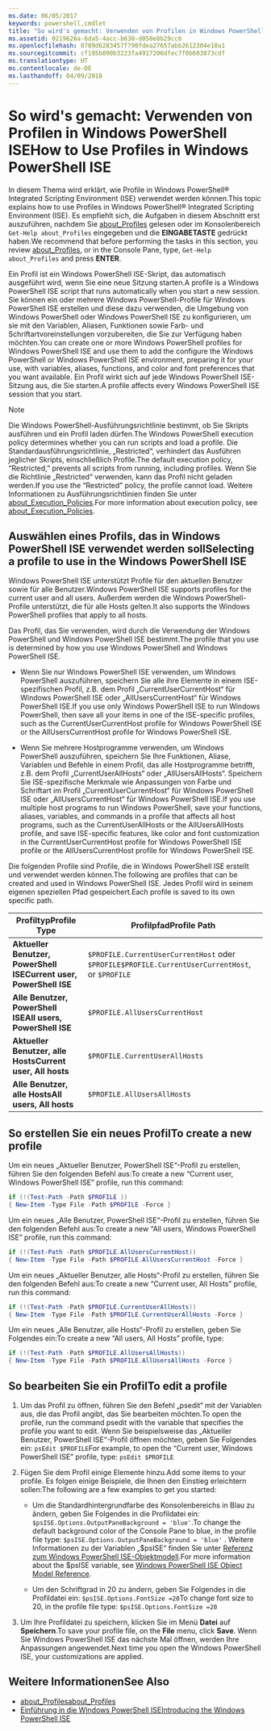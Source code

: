 ```yaml
---
ms.date: 06/05/2017
keywords: powershell,cmdlet
title: "So wird's gemacht: Verwenden von Profilen in Windows PowerShell ISE"
ms.assetid: 0219626a-6da5-4acc-b630-d058e8b29cc6
ms.openlocfilehash: 8789d6283457f790fdea27657abb2612304e10a1
ms.sourcegitcommit: cf195b090b3223fa4917206dfec7f0b603873cdf
ms.translationtype: HT
ms.contentlocale: de-DE
ms.lasthandoff: 04/09/2018
---
```

# <a name="how-to-use-profiles-in-windows-powershell-ise"></a><span data-ttu-id="fea02-103">So wird's gemacht: Verwenden von Profilen in Windows PowerShell ISE</span><span class="sxs-lookup"><span data-stu-id="fea02-103">How to Use Profiles in Windows PowerShell ISE</span></span>

<span data-ttu-id="fea02-104">In diesem Thema wird erklärt, wie Profile in Windows PowerShell® Integrated Scripting Environment (ISE) verwendet werden können.</span><span class="sxs-lookup"><span data-stu-id="fea02-104">This topic explains how to use Profiles in Windows PowerShell® Integrated Scripting Environment (ISE).</span></span> <span data-ttu-id="fea02-105">Es empfiehlt sich, die Aufgaben in diesem Abschnitt erst auszuführen, nachdem Sie [about_Profiles](/powershell/module/microsoft.powershell.core/about/about_profiles) gelesen oder im Konsolenbereich `Get-Help about_Profiles` eingegeben und die **EINGABETASTE** gedrückt haben.</span><span class="sxs-lookup"><span data-stu-id="fea02-105">We recommend that before performing the tasks in this section, you review [about_Profiles](/powershell/module/microsoft.powershell.core/about/about_profiles), or in the Console Pane, type, `Get-Help about_Profiles` and press **ENTER**.</span></span>

<span data-ttu-id="fea02-106">Ein Profil ist ein Windows PowerShell ISE-Skript, das automatisch ausgeführt wird, wenn Sie eine neue Sitzung starten.</span><span class="sxs-lookup"><span data-stu-id="fea02-106">A profile is a Windows PowerShell ISE script that runs automatically when you start a new session.</span></span>  <span data-ttu-id="fea02-107">Sie können ein oder mehrere Windows PowerShell-Profile für Windows PowerShell ISE erstellen und diese dazu verwenden, die Umgebung von Windows PowerShell oder Windows PowerShell ISE zu konfigurieren, um sie mit den Variablen, Aliasen, Funktionen sowie Farb- und Schriftartvoreinstellungen vorzubereiten, die Sie zur Verfügung haben möchten.</span><span class="sxs-lookup"><span data-stu-id="fea02-107">You can create one or more Windows PowerShell profiles for Windows PowerShell ISE and use them to add the configure the Windows PowerShell or Windows PowerShell ISE environment, preparing it for your use, with variables, aliases, functions, and color and font preferences that you want available.</span></span> <span data-ttu-id="fea02-108">Ein Profil wirkt sich auf jede Windows PowerShell ISE-Sitzung aus, die Sie starten.</span><span class="sxs-lookup"><span data-stu-id="fea02-108">A profile affects every Windows PowerShell ISE session that you start.</span></span>

> [!NOTE]
> <span data-ttu-id="fea02-109">Die Windows PowerShell-Ausführungsrichtlinie bestimmt, ob Sie Skripts ausführen und ein Profil laden dürfen.</span><span class="sxs-lookup"><span data-stu-id="fea02-109">The Windows PowerShell execution policy determines whether you can run scripts and load a profile.</span></span> <span data-ttu-id="fea02-110">Die Standardausführungsrichtlinie, „Restricted“, verhindert das Ausführen jeglicher Skripts, einschließlich Profile.</span><span class="sxs-lookup"><span data-stu-id="fea02-110">The default execution policy, “Restricted,” prevents all scripts from running, including profiles.</span></span> <span data-ttu-id="fea02-111">Wenn Sie die Richtlinie „Restricted“ verwenden, kann das Profil nicht geladen werden.</span><span class="sxs-lookup"><span data-stu-id="fea02-111">If you use the “Restricted” policy, the profile cannot load.</span></span> <span data-ttu-id="fea02-112">Weitere Informationen zu Ausführungsrichtlinien finden Sie unter [about_Execution_Policies](/powershell/module/microsoft.powershell.core/about/about_execution_policies).</span><span class="sxs-lookup"><span data-stu-id="fea02-112">For more information about execution policy, see [about_Execution_Policies](/powershell/module/microsoft.powershell.core/about/about_execution_policies).</span></span>

## <a name="selecting-a-profile-to-use-in-the-windows-powershell-ise"></a><span data-ttu-id="fea02-113">Auswählen eines Profils, das in Windows PowerShell ISE verwendet werden soll</span><span class="sxs-lookup"><span data-stu-id="fea02-113">Selecting a profile to use in the Windows PowerShell ISE</span></span>

<span data-ttu-id="fea02-114">Windows PowerShell ISE unterstützt Profile für den aktuellen Benutzer sowie für alle Benutzer.</span><span class="sxs-lookup"><span data-stu-id="fea02-114">Windows PowerShell ISE supports profiles for the current user and all users.</span></span> <span data-ttu-id="fea02-115">Außerdem werden die Windows PowerShell-Profile unterstützt, die für alle Hosts gelten.</span><span class="sxs-lookup"><span data-stu-id="fea02-115">It also supports the Windows PowerShell profiles that apply to all hosts.</span></span>

<span data-ttu-id="fea02-116">Das Profil, das Sie verwenden, wird durch die Verwendung der Windows PowerShell und Windows PowerShell ISE bestimmt.</span><span class="sxs-lookup"><span data-stu-id="fea02-116">The profile that you use is determined by how you use Windows PowerShell and Windows PowerShell ISE.</span></span>

- <span data-ttu-id="fea02-117">Wenn Sie nur Windows PowerShell ISE verwenden, um Windows PowerShell auszuführen, speichern Sie alle ihre Elemente in einem ISE-spezifischen Profil, z.B. dem Profil „CurrentUserCurrentHost“ für Windows PowerShell ISE oder „AllUsersCurrentHost“ für Windows PowerShell ISE.</span><span class="sxs-lookup"><span data-stu-id="fea02-117">If you use only Windows PowerShell ISE to run Windows PowerShell, then save all your items in one of the ISE-specific profiles, such as the CurrentUserCurrentHost profile for Windows PowerShell ISE or the AllUsersCurrentHost profile for Windows PowerShell ISE.</span></span>

- <span data-ttu-id="fea02-118">Wenn Sie mehrere Hostprogramme verwenden, um Windows PowerShell auszuführen, speichern Sie Ihre Funktionen, Aliase, Variablen und Befehle in einem Profil, das alle Hostprogramme betrifft, z.B. dem Profil „CurrentUserAllHosts“ oder „AllUsersAllHosts“. Speichern Sie ISE-spezifische Merkmale wie Anpassungen von Farbe und Schriftart im Profil „CurrentUserCurrentHost“ für Windows PowerShell ISE oder „AllUsersCurrentHost“ für Windows PowerShell ISE.</span><span class="sxs-lookup"><span data-stu-id="fea02-118">If you use multiple host programs to run Windows PowerShell, save your functions, aliases, variables, and commands in a profile that affects all host programs, such as the CurrentUserAllHosts or the AllUsersAllHosts profile, and save ISE-specific features, like color and font customization in the CurrentUserCurrentHost profile for Windows PowerShell ISE profile or the AllUsersCurrentHost profile for Windows PowerShell ISE.</span></span>

<span data-ttu-id="fea02-119">Die folgenden Profile sind Profile, die in Windows PowerShell ISE erstellt und verwendet werden können.</span><span class="sxs-lookup"><span data-stu-id="fea02-119">The following are profiles that can be created and used in Windows PowerShell ISE.</span></span> <span data-ttu-id="fea02-120">Jedes Profil wird in seinem eigenen speziellen Pfad gespeichert.</span><span class="sxs-lookup"><span data-stu-id="fea02-120">Each profile is saved to its own specific path.</span></span>

| <span data-ttu-id="fea02-121">Profiltyp</span><span class="sxs-lookup"><span data-stu-id="fea02-121">Profile Type</span></span> | <span data-ttu-id="fea02-122">Profilpfad</span><span class="sxs-lookup"><span data-stu-id="fea02-122">Profile Path</span></span> |
| --- | --- |
| <span data-ttu-id="fea02-123">**Aktueller Benutzer, PowerShell ISE**</span><span class="sxs-lookup"><span data-stu-id="fea02-123">**Current user, PowerShell ISE**</span></span>| <span data-ttu-id="fea02-124">`$PROFILE.CurrentUserCurrentHost` oder `$PROFILE`</span><span class="sxs-lookup"><span data-stu-id="fea02-124">`$PROFILE.CurrentUserCurrentHost`, or `$PROFILE`</span></span> |
| <span data-ttu-id="fea02-125">**Alle Benutzer, PowerShell ISE**</span><span class="sxs-lookup"><span data-stu-id="fea02-125">**All users, PowerShell ISE**</span></span>| `$PROFILE.AllUsersCurrentHost` |
| <span data-ttu-id="fea02-126">**Aktueller Benutzer, alle Hosts**</span><span class="sxs-lookup"><span data-stu-id="fea02-126">**Current user, All hosts**</span></span>| `$PROFILE.CurrentUserAllHosts` |
| <span data-ttu-id="fea02-127">**Alle Benutzer, alle Hosts**</span><span class="sxs-lookup"><span data-stu-id="fea02-127">**All users, All hosts**</span></span> | `$PROFILE.AllUsersAllHosts` |

## <a name="to-create-a-new-profile"></a><span data-ttu-id="fea02-128">So erstellen Sie ein neues Profil</span><span class="sxs-lookup"><span data-stu-id="fea02-128">To create a new profile</span></span>

<span data-ttu-id="fea02-129">Um ein neues „Aktueller Benutzer, PowerShell ISE“-Profil zu erstellen, führen Sie den folgenden Befehl aus:</span><span class="sxs-lookup"><span data-stu-id="fea02-129">To create a new “Current user, Windows PowerShell ISE” profile, run this command:</span></span>

```powershell
if (!(Test-Path -Path $PROFILE ))
{ New-Item -Type File -Path $PROFILE -Force }
```

<span data-ttu-id="fea02-130">Um ein neues „Alle Benutzer, PowerShell ISE“-Profil zu erstellen, führen Sie den folgenden Befehl aus:</span><span class="sxs-lookup"><span data-stu-id="fea02-130">To create a new “All users, Windows PowerShell ISE” profile, run this command:</span></span>

```powershell
if (!(Test-Path -Path $PROFILE.AllUsersCurrentHost))
{ New-Item -Type File -Path $PROFILE.AllUsersCurrentHost -Force }
```

<span data-ttu-id="fea02-131">Um ein neues „Aktueller Benutzer, alle Hosts“-Profil zu erstellen, führen Sie den folgenden Befehl aus:</span><span class="sxs-lookup"><span data-stu-id="fea02-131">To create a new “Current user, All Hosts” profile, run this command:</span></span>

```powershell
if (!(Test-Path -Path $PROFILE.CurrentUserAllHosts))
{ New-Item -Type File -Path $PROFILE.CurrentUserAllHosts -Force }
```

<span data-ttu-id="fea02-132">Um ein neues „Alle Benutzer, alle Hosts“-Profil zu erstellen, geben Sie Folgendes ein:</span><span class="sxs-lookup"><span data-stu-id="fea02-132">To create a new “All users, All Hosts” profile, type:</span></span>

```powershell
if (!(Test-Path -Path $PROFILE.AllUsersAllHosts))
{ New-Item -Type File -Path $PROFILE.AllUsersAllHosts -Force }
```

## <a name="to-edit-a-profile"></a><span data-ttu-id="fea02-133">So bearbeiten Sie ein Profil</span><span class="sxs-lookup"><span data-stu-id="fea02-133">To edit a profile</span></span>

1. <span data-ttu-id="fea02-134">Um das Profil zu öffnen, führen Sie den Befehl „psedit“ mit der Variablen aus, die das Profil angibt, das Sie bearbeiten möchten.</span><span class="sxs-lookup"><span data-stu-id="fea02-134">To open the profile, run the command psedit with the variable that specifies the profile you want to edit.</span></span> <span data-ttu-id="fea02-135">Wenn Sie beispielsweise das „Aktueller Benutzer, PowerShell ISE“-Profil öffnen möchten, geben Sie Folgendes ein: `psEdit $PROFILE`</span><span class="sxs-lookup"><span data-stu-id="fea02-135">For example, to open the “Current user, Windows PowerShell ISE” profile, type: `psEdit $PROFILE`</span></span>

2. <span data-ttu-id="fea02-136">Fügen Sie dem Profil einige Elemente hinzu.</span><span class="sxs-lookup"><span data-stu-id="fea02-136">Add some items to your profile.</span></span> <span data-ttu-id="fea02-137">Es folgen einige Beispiele, die Ihnen den Einstieg erleichtern sollen:</span><span class="sxs-lookup"><span data-stu-id="fea02-137">The following are a few examples to get you started:</span></span>

   - <span data-ttu-id="fea02-138">Um die Standardhintergrundfarbe des Konsolenbereichs in Blau zu ändern, geben Sie Folgendes in die Profildatei ein: `$psISE.Options.OutputPaneBackground = 'blue'`.</span><span class="sxs-lookup"><span data-stu-id="fea02-138">To change the default background color of the Console Pane to blue, in the profile file type: `$psISE.Options.OutputPaneBackground = 'blue'` .</span></span> <span data-ttu-id="fea02-139">Weitere Informationen zu der Variablen „$psISE“ finden Sie unter [Referenz zum Windows PowerShell ISE-Objektmodell](The-ISE-Object-Model-Hierarchy.md).</span><span class="sxs-lookup"><span data-stu-id="fea02-139">For more information about the $psISE variable, see [Windows PowerShell ISE Object Model Reference](The-ISE-Object-Model-Hierarchy.md).</span></span>

   - <span data-ttu-id="fea02-140">Um den Schriftgrad in 20 zu ändern, geben Sie Folgendes in die Profildatei ein: `$psISE.Options.FontSize =20`</span><span class="sxs-lookup"><span data-stu-id="fea02-140">To change font size to 20, in the profile file type: `$psISE.Options.FontSize =20`</span></span>

3. <span data-ttu-id="fea02-141">Um Ihre Profildatei zu speichern, klicken Sie im Menü **Datei** auf **Speichern**.</span><span class="sxs-lookup"><span data-stu-id="fea02-141">To save your profile file, on the **File** menu, click **Save**.</span></span> <span data-ttu-id="fea02-142">Wenn Sie Windows PowerShell ISE das nächste Mal öffnen, werden Ihre Anpassungen angewendet.</span><span class="sxs-lookup"><span data-stu-id="fea02-142">Next time you open the Windows PowerShell ISE, your customizations are applied.</span></span>

## <a name="see-also"></a><span data-ttu-id="fea02-143">Weitere Informationen</span><span class="sxs-lookup"><span data-stu-id="fea02-143">See Also</span></span>

- [<span data-ttu-id="fea02-144">about_Profiles</span><span class="sxs-lookup"><span data-stu-id="fea02-144">about_Profiles</span></span>](/powershell/module/microsoft.powershell.core/about/about_profiles)
- [<span data-ttu-id="fea02-145">Einführung in die Windows PowerShell ISE</span><span class="sxs-lookup"><span data-stu-id="fea02-145">Introducing the Windows PowerShell ISE</span></span>](Introducing-the-Windows-PowerShell-ISE.md)